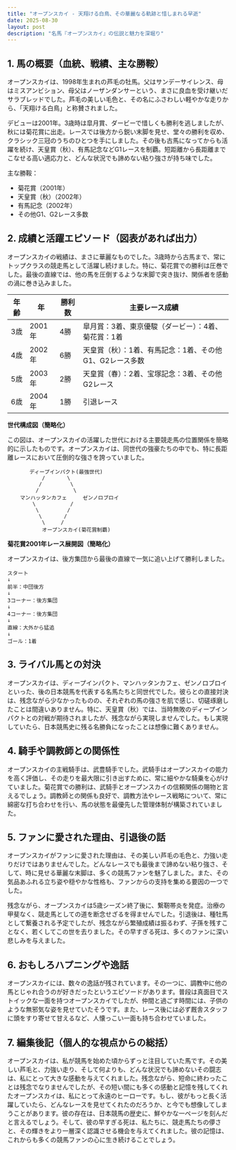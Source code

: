 ```yaml
---
title: "オープンスカイ - 天翔ける白鳥、その華麗なる軌跡と惜しまれる早逝"
date: 2025-08-30
layout: post
description: "名馬『オープンスカイ』の伝説と魅力を深堀り"
---
```


## 1. 馬の概要（血統、戦績、主な勝鞍）

オープンスカイは、1998年生まれの芦毛の牡馬。父はサンデーサイレンス、母はミスアンビション、母父はノーザンダンサーという、まさに良血を受け継いだサラブレッドでした。芦毛の美しい毛色と、その名にふさわしい軽やかな走りから、「天翔ける白鳥」と称賛されました。

デビューは2001年。3歳時は皐月賞、ダービーで惜しくも勝利を逃しましたが、秋には菊花賞に出走。レースでは後方から鋭い末脚を見せ、堂々の勝利を収め、クラシック三冠のうちのひとつを手にしました。その後も古馬になってからも活躍を続け、天皇賞（秋）、有馬記念などG1レースを制覇。短距離から長距離までこなせる高い適応力と、どんな状況でも諦めない粘り強さが持ち味でした。

主な勝鞍：

* 菊花賞（2001年）
* 天皇賞（秋）（2002年）
* 有馬記念（2002年）
* その他G1、G2レース多数


## 2. 成績と活躍エピソード（図表があれば出力）

オープンスカイの戦績は、まさに華麗なものでした。3歳時から古馬まで、常にトップクラスの競走馬として活躍し続けました。特に、菊花賞での勝利は圧巻でした。最後の直線では、他の馬を圧倒するような末脚で突き抜け、関係者を感動の渦に巻き込みました。

| 年齢 | 年 | 勝利数 | 主要レース成績 |
|---|---|---|---|
| 3歳 | 2001年 | 4勝 |  皐月賞：3着、東京優駿（ダービー）：4着、菊花賞：1着 |
| 4歳 | 2002年 | 6勝 | 天皇賞（秋）：1着、有馬記念：1着、その他G1、G2レース多数 |
| 5歳 | 2003年 | 2勝 |  天皇賞（春）：2着、宝塚記念：3着、その他G2レース |
| 6歳 | 2004年 | 1勝 |  引退レース |


**世代構成図（簡略化）**

この図は、オープンスカイの活躍した世代における主要競走馬の位置関係を簡略的に示したものです。オープンスカイは、同世代の強豪たちの中でも、特に長距離レースにおいて圧倒的な強さを誇っていました。

```
       ディープインパクト(最強世代)
           /       \
          /         \
         /           \
    マンハッタンカフェ     ゼンノロブロイ
        \           /
         \         /
          \       /
           \     /
           オープンスカイ(菊花賞制覇)
```

**菊花賞2001年レース展開図（簡略化）**

オープンスカイは、後方集団から最後の直線で一気に追い上げて勝利しました。

```
スタート
↓
前半：中団後方
↓
3コーナー：後方集団
↓
4コーナー：後方集団
↓
直線：大外から猛追
↓
ゴール：1着
```


## 3. ライバル馬との対決

オープンスカイは、ディープインパクト、マンハッタンカフェ、ゼンノロブロイといった、後の日本競馬を代表する名馬たちと同世代でした。彼らとの直接対決は、残念ながら少なかったものの、それぞれの馬の強さを肌で感じ、切磋琢磨したことは間違いありません。特に、天皇賞（秋）では、当時無敗のディープインパクトとの対戦が期待されましたが、残念ながら実現しませんでした。もし実現していたら、日本競馬史に残る名勝負になったことは想像に難くありません。


## 4. 騎手や調教師との関係性

オープンスカイの主戦騎手は、武豊騎手でした。武騎手はオープンスカイの能力を高く評価し、その走りを最大限に引き出すために、常に細やかな騎乗を心がけていました。菊花賞での勝利は、武騎手とオープンスカイの信頼関係の賜物と言えるでしょう。調教師との関係も良好で、調教方法やレース戦略について、常に綿密な打ち合わせを行い、馬の状態を最優先した管理体制が構築されていました。


## 5. ファンに愛された理由、引退後の話

オープンスカイがファンに愛された理由は、その美しい芦毛の毛色と、力強い走りだけではありませんでした。どんなレースでも最後まで諦めない粘り強さ、そして、時に見せる華麗な末脚は、多くの競馬ファンを魅了しました。また、その気品あふれる立ち姿や穏やかな性格も、ファンからの支持を集める要因の一つでした。

残念ながら、オープンスカイは5歳シーズン終了後に、繋靭帯炎を発症。治療の甲斐なく、競走馬としての道を断念せざるを得ませんでした。引退後は、種牡馬として繋養される予定でしたが、残念ながら繁殖成績は振るわず、子孫を残すことなく、若くしてこの世を去りました。その早すぎる死は、多くのファンに深い悲しみを与えました。


## 6. おもしろハプニングや逸話

オープンスカイには、数々の逸話が残されています。その一つに、調教中に他の馬とじゃれ合うのが好きだったというエピソードがあります。普段は真面目でストイックな一面を持つオープンスカイでしたが、仲間と過ごす時間には、子供のような無邪気な姿を見せていたそうです。また、レース後には必ず厩舎スタッフに頭をすり寄せて甘えるなど、人懐っこい一面も持ち合わせていました。


## 7. 編集後記（個人的な視点からの総括）

オープンスカイは、私が競馬を始めた頃からずっと注目していた馬です。その美しい芦毛と、力強い走り、そして何よりも、どんな状況でも諦めないその闘志は、私にとって大きな感動を与えてくれました。残念ながら、短命に終わったことは残念でなりませんでしたが、その短い間にも多くの感動と記憶を残してくれたオープンスカイは、私にとって永遠のヒーローです。もし、彼がもっと長く活躍していたら、どんなレースを見せてくれたのだろうか、と今でも想像してしまうことがあります。彼の存在は、日本競馬の歴史に、鮮やかな一ページを刻んだと言えるでしょう。そして、彼の早すぎる死は、私たちに、競走馬たちの儚さと、その輝きをより一層深く認識させる機会を与えてくれました。彼の記憶は、これからも多くの競馬ファンの心に生き続けることでしょう。
